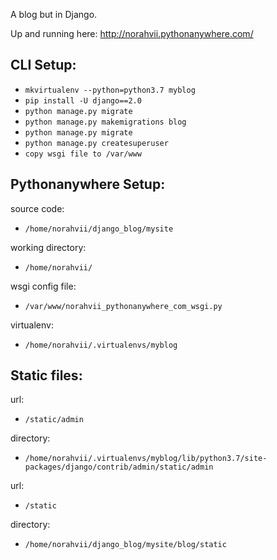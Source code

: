 A blog but in Django.

Up and running here: http://norahvii.pythonanywhere.com/

## CLI Setup:
* `mkvirtualenv --python=python3.7 myblog`
* `pip install -U django==2.0`
* `python manage.py migrate`
* `python manage.py makemigrations blog`
* `python manage.py migrate`
* `python manage.py createsuperuser`
* `copy wsgi file to /var/www`

## Pythonanywhere Setup:
source code:
* `/home/norahvii/django_blog/mysite`

working directory:
* `/home/norahvii/`

wsgi config file:
* `/var/www/norahvii_pythonanywhere_com_wsgi.py`

virtualenv:
* `/home/norahvii/.virtualenvs/myblog`

## Static files:
url:
* `/static/admin`

directory:
* `/home/norahvii/.virtualenvs/myblog/lib/python3.7/site-packages/django/contrib/admin/static/admin`

url:
* `/static`

directory:
* `/home/norahvii/django_blog/mysite/blog/static`
